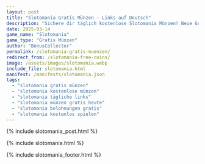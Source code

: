 ```yaml
---
layout: post
title: "Slotomania Gratis Münzen – Links auf Deutsch"
description: "Sichere dir täglich kostenlose Slotomania Münzen! Neue Gratis-Links für deutsche Spieler – 100% sicher und aktuell."
date: 2025-03-14
game_name: "Slotomania"
game_type: "Gratis Münzen"
author: "BonusCollector"
permalink: /slotomania-gratis-muenzen/
redirect_from: /slotomania-free-coins/
image: /assets/images/slotomania.webp
include_file: slotomania.html
manifest: /manifests/slotomania.json
tags: 
  - "slotomania gratis münzen"
  - "slotomania kostenlose münzen"
  - "slotomania tägliche links"
  - "slotomania münzen gratis heute"
  - "slotomania belohnungen gratis"
  - "slotomania kostenlos spielen"
---
```

{% include slotomania_post.html %}

{% include slotomania.html %}

{% include slotomania_footer.html %}